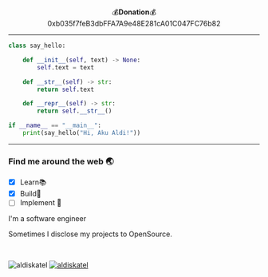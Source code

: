 <p align="center">
<!--     https://neumedira.com x https://aldiskatel.net x https://borneokoding.org
</br></br> -->
💰<b>Donation</b>💰</br>
<!-- <a href="https://saweria.co/aldiskatel"><img src="https://github.com/aldiskatel/aldiskatel/blob/2897ebefb258d0a0789b7a2c9092b68629a9161b/Screen%20Shot%202022-01-18%20at%2000.51.46.png" width="250" /></a> -->0xb035f7feB3dbFFA7A9e48E281cA01C047FC76b82
</p>

<!--
___
![Metrics](https://github.com/MhankBarBar/MhankBarBar/blob/master/github-metrics.svg)
___
-->
<!--
[![ReadMe Card](https://github-readme-stats.vercel.app/api/pin/?username=mhankbarbar&repo=termux-wabot&theme=auto)](https://github.com/mhankbarbar/termux-wabot)
-->

---
```python
class say_hello:

    def __init__(self, text) -> None:
        self.text = text

    def __str__(self) -> str:
        return self.text

    def __repr__(self) -> str:
        return self.__str__()

if __name__ == "__main__":
    print(say_hello("Hi, Aku Aldi!"))
```
---
<!--START_SECTION:waka-->
<h3>Find me around the web 🌏</h3>

- [x] Learn📚
- [x] Build🚀
- [ ] Implement 🥋

I'm a software engineer

Sometimes I disclose my projects to OpenSource.

<br />
<p><img src="https://github-readme-stats.vercel.app/api?username=aldiskatel&show_icons=true&theme=nightowl&locale=en" alt="aldiskatel" /> <a href="https://github.com/ryo-ma/github-profile-trophy"><img src="https://github-profile-trophy.vercel.app/?username=aldiskatel" alt="aldiskatel" /></a></p>

